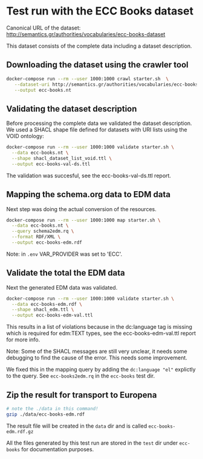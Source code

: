 # Test run with the ECC Books dataset

Canonical URL of the dataset: <http://semantics.gr/authorities/vocabularies/ecc-books-dataset>

This dataset consists of the complete data including a dataset description.

## Downloading the dataset using the crawler tool

```bash
docker-compose run --rm --user 1000:1000 crawl starter.sh  \
   --dataset-uri http://semantics.gr/authorities/vocabularies/ecc-books-dataset \
   --output ecc-books.nt
```

## Validating the dataset description

Before processing the complete data we validated the dataset description. We used a SHACL shape file defined for datasets with URI lists using the VOID ontology:  

```bash
docker-compose run --rm --user 1000:1000 validate starter.sh \
  --data ecc-books.nt \
  --shape shacl_dataset_list_void.ttl \
  --output ecc-books-val-ds.ttl
```

The validation was succesful, see the ecc-books-val-ds.ttl report.

## Mapping the schema.org data to EDM data

Next step was doing the actual conversion of the resources.

```bash
docker-compose run --rm --user 1000:1000 map starter.sh \
  --data ecc-books.nt \
  --query schema2edm.rq \
  --format RDF/XML \
  --output ecc-books-edm.rdf
```

Note: in `.env` VAR_PROVIDER was set to 'ECC'.

## Validate the total the EDM data

Next the generated EDM data was validated.

```bash
docker-compose run --rm --user 1000:1000 validate starter.sh \
  --data ecc-books-edm.rdf \
  --shape shacl_edm.ttl \
  --output ecc-books-edm-val.ttl
```

This results in a list of violations because in the dc:language tag is missing which is required for edm:TEXT types, see the ecc-books-edm-val.ttl report for more info.

Note: Some of the SHACL messages are still very unclear, it needs some debugging to find the cause of the error. This needs some improvement.

We fixed this in the mapping query by adding the `dc:language "el"` explictly to the query. See `ecc-books2edm.rq` in the `ecc-books` test dir.

## Zip the result for transport to Europena

```bash
# note the ./data in this command!
gzip ./data/ecc-books-edm.rdf
```

The result file will be created in the `data` dir and is called `ecc-books-edm.rdf.gz`

All the files generated by this test run are stored in the `test` dir under `ecc-books` for documentation purposes.
